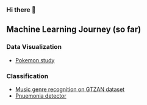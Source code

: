 ### Hi there 👋

<!--
**Mithgroth/Mithgroth** is a ✨ _special_ ✨ repository because its `README.md` (this file) appears on your GitHub profile.

Here are some ideas to get you started:

- 🔭 I’m currently working on ...
- 🌱 I’m currently learning ...
- 👯 I’m looking to collaborate on ...
- 🤔 I’m looking for help with ...
- 💬 Ask me about ...
- 📫 How to reach me: ...
- 😄 Pronouns: ...
- ⚡ Fun fact: ...
-->

## Machine Learning Journey (so far)
### Data Visualization
* [Pokemon study](https://github.com/Mithgroth/pokemon-study)

### Classification
* [Music genre recognition on GTZAN dataset](https://github.com/Mithgroth/music-genre-recognition-gtzan)
* [Pnuemonia detector](https://github.com/Mithgroth/pneumonia-detector)
